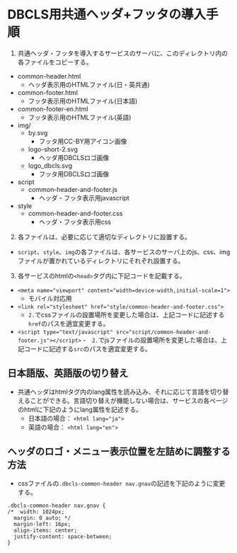 # DBCLS用共通ヘッダ+フッタの導入手順

1. 共通ヘッダ・フッタを導入するサービスのサーバに、このディレクトリ内の各ファイルをコピーする。
  - common-header.html
    - ヘッダ表示用のHTMLファイル(日・英共通)
  - common-footer.html
    - フッタ表示用のHTMLファイル(日本語)
  - common-footer-en.html
    - フッタ表示用のHTMLファイル(英語)
  - img/
    - by.svg
      - フッタ用CC-BY用アイコン画像
    - logo-short-2.svg
      - ヘッダ用DBCLSロゴ画像
    - logo_dbcls.svg
      - フッタ用DBCLSロゴ画像
  - script
      - common-header-and-footer.js
        - ヘッダ・フッタ表示用javascript
  - style
      - common-header-and-footer.css
        - ヘッダ・フッタ表示用css
2. 各ファイルは、必要に応じて適切なディレクトリに設置する。
  - `script`、`style`、`img`の各ファイルは、各サービスのサーバ上のjs、css、imgファイルが置かれているディレクトリにそれぞれ設置する。

3.  各サービスのhtmlの`<head>`タグ内に下記コードを記載する。
  - `<meta name="viewport" content="width=device-width,initial-scale=1">`
    - モバイル対応用
  - `<link rel="stylesheet" href="style/common-header-and-footer.css">`
    - `2.`でcssファイルの設置場所を変更した場合は、上記コードに記述する`href`のパスを適宜変更する。
  - `<script type="text/javascript" src="script/common-header-and-footer.js"></script>`
    -　`2.`でjsファイルの設置場所を変更した場合は、上記コードに記述する`src`のパスを適宜変更する。

## 日本語版、英語版の切り替え
  - 共通ヘッダはhtmlタグ内のlang属性を読み込み、それに応じて言語を切り替えることができる。言語切り替えが機能しない場合は、サービスの各ページのhtmlに下記のようにlang属性を記述する。
    - 日本語の場合： `<html lang="ja">`
    - 英語の場合： `<html lang="en">`

## ヘッダのロゴ・メニュー表示位置を左詰めに調整する方法
  - cssファイルの`.dbcls-common-header nav.gnav`の記述を下記のように変更する。
　
```
.dbcls-common-header nav.gnav {
/*  width: 1024px;
  margin: 0 auto; */
  margin-left: 16px;
  align-items: center;
  justify-content: space-between;
}
```


